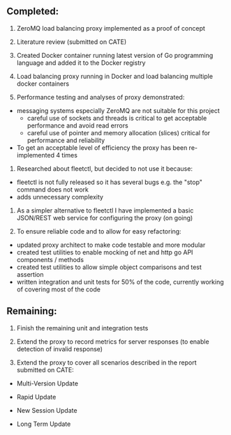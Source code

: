 ## Completed:

1. ZeroMQ load balancing proxy implemented as a proof of concept

1. Literature review (submitted on CATE)

1. Created Docker container running latest version of Go programming
language and added it to the Docker registry

1. Load balancing proxy running in Docker and load balancing multiple
docker containers

1. Performance testing and analyses of proxy demonstrated:
 - messaging systems especially ZeroMQ are not suitable for this project
    - careful use of sockets and threads is critical to get acceptable performance and avoid read errors
    - careful use of pointer and memory allocation (slices) critical for performance and reliability
 - To get an acceptable level of efficiency the proxy has been re-implemented 4 times

1. Researched about fleetctl, but decided to not use it because:
 - fleetctl is not fully released so it has several bugs e.g. the "stop"
command does not work
 - adds unnecessary complexity

1. As a simpler alternative to fleetctl I have implemented a basic
JSON/REST web service for configuring the proxy (on going)

1. To ensure reliable code and to allow for easy refactoring:
 - updated proxy architect to make code testable and more modular
 - created test utilities to enable mocking of net and http go API
components / methods
 - created test utilities to allow simple object comparisons and test
assertion
 - written integration and unit tests for 50% of the code, currently
working of covering most of the code

## Remaining:

1. Finish the remaining unit and integration tests

1. Extend the proxy to record metrics for server responses (to enable
detection of invalid response)

1. Extend the proxy to cover all scenarios described in the report
submitted on CATE:
 - Multi-Version Update

 - Rapid Update
 - New Session Update
 - Long Term Update
